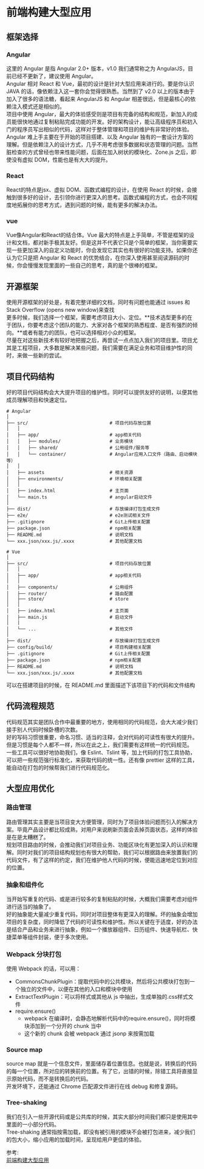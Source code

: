 # 前端构建大型应用
## 框架选择
### Angular
这里的 Angular 是指 Angular 2.0+ 版本，v1.0 我们通常称之为 AngularJS，目前已经不更新了，建议使用 Angular。  
Angular 相对 React 和 Vue，最初的设计是针对大型应用来进行的。要是你认识 JAVA 的话，像依赖注入这一套你会觉得很熟悉。当然到了 v2.0 以上的版本由于加入了很多的语法糖，看起来 AngularJS 和 Angular 相差很远，但是最核心的依赖注入模式还是相似的。  
项目中使用 Angular，最大的体验感受则是项目有完备的结构和规范，新加入的成员能很快地通过复制粘贴完成功能的开发。好的架构设计，能让高级程序员和初入门的程序员写出相似的代码，这样对于整体管理和项目的维护有非常好的体验。
Angular 难上手主要在于开始的项目搭建、以及 Angular 独有的一套设计方案的理解。但是依赖注入的设计方式，几乎不用考虑很多数据和状态管理的问题。当然脏检查的方式曾经也带来性能问题，后面在加入树状的模块化、Zone.js 之后，即使没有虚拟 DOM，性能也是有大大的提升。
### React
React的特点是jsx、虚拟 DOM、函数式编程的设计，在使用 React 的时候，会接触到很多好的设计，去引领你进行更深入的思考。函数式编程的方式，也会不同程度地拓展你的思考方式，遇到问题的时候，能有更多的解决办法。  
### vue
Vue像Angular和React的结合体。Vue 最大的特点是上手简单，不管是框架的设计和文档，都对新手极其友好。但是这并不代表它只是个简单的框架，当你需要实现一些更加深入的自定义功能时，你会发现它其实也有很好的功能支持。如果你还认为它只是把 Angular 和 React 的优势结合，在你深入使用甚至阅读源码的时候，你会慢慢发现里面的一些自己的思考，真的是个很棒的框架。  
## 开源框架
使用开源框架的好处是，有着完整详细的文档，同时有问题也能通过 issues 和 Stack Overflow (opens new window)来查找  
更多时候，我们选择一个框架，需要考虑项目大小、定位。**技术选型更多的在于团队，你要考虑这个团队的能力、大家对各个框架的熟悉程度、是否有强烈的倾向。**或者有能力的团队，也可以选择相对小众的框架。  
尽量在对这些新技术有较好地把握之后，再尝试一点点加入我们的项目里。项目尤其是工程项目，大多数是解决某些问题，我们需要在满足业务和项目维护性的同时，来做一些新的尝试。  
## 项目代码结构
好的项目代码结构会大大提升项目的维护性。同时可以提供友好的说明，以便其他成员理解项目和快速定位。
``` 
# Angular
│
├── src/                              # 项目代码存放位置
│   │
│   ├── app/                          # app相关代码
│   │   ├── modules/                  # 业务模块
│   │   ├── shared/                   # 公用组件/服务等
│   │   └── container/                # Angular应用入口文件（路由、启动模块等）
│   │
│   ├── assets                        # 相关资源
│   ├── environments/                 # 环境相关配置
│   │
│   ├── index.html                    # 主页面
│   └── main.ts                       # angular启动文件
│
├── dist/                             # 存放编译打包生成文件
├── e2e/                              # e2e测试相关文件
├── .gitignore                        # Git上传相关配置
├── package.json                      # npm相关配置
├── README.md                         # 说明文档
└── xxx.json/xxx.js/.xxxx             # 其他配置文档
```
``` 
# Vue
│
├── src/                              # 项目代码存放位置
│   │
│   ├── app/                          # app相关代码
│   │
│   ├── components/                   # 公用组件
│   ├── router/                       # 路由配置
│   ├── store/                        # store
│   │
│   ├── index.html                    # 主页面
│   ├── main.js                       # 启动文件
│   |
│   └── ...                           # 其他文件
│
├── dist/                             # 存放编译打包生成文件
├── config/build/                     # 项目构建相关配置
├── .gitignore                        # Git上传相关配置
├── package.json                      # npm相关配置
├── README.md                         # 说明文档
└── xxx.json/xxx.js/.xxxx             # 其他配置文档
```
可以在搭建项目的时候，在 README.md 里面描述下该项目下的代码和文件结构
## 代码流程规范
代码规范其实是团队合作中最重要的地方，使用相同的代码规范，会大大减少我们接手别人代码时候卧槽的次数。  
好的写码习惯很重要，命名习惯、适当的注释，会对代码的可读性有很大的提升。但是习惯是每个人都不一样，所以在此之上，我们需要有这样统一的代码规范。  
一些工具可以很好地协助我们，像 Eslint、Tslint 等，加上代码的打包工具协助，可以把一些规范强行标准化，来获取代码的统一性。还有像 prettier 这样的工具，能自动在打包的时候帮我们进行代码规范化。
## 大型应用优化
### 路由管理
路由管理其实主要是当项目变大方便管理，同时为了项目体验问题而引入的解决方案。毕竟产品设计都比较成熟，对用户来说刷新页面会丢掉页面状态，这样的体验是在是太糟糕了。  
规划项目路由的时候，会推动我们对项目业务、功能区块化有更加深入的认识和理解。同时对我们的项目结构规划也有很大的帮助，我们可以根据路由来放置我们的代码文件，有了这样的约定，我们在维护他人代码的时候，便能迅速地定位到对应的位置。
### 抽象和组件化
当开始写重复的代码、或是进行较多的复制粘贴的时候，大概我们需要考虑对组件进行适当的抽象了。  
好的抽象能大量减少重复代码，同时对项目整体有更深入的理解。坏的抽象会增加项目的复杂度，同时降低了代码的可读性和维护性。所以关键在于适度，好的办法是结合产品和业务来进行抽象，例如一个播放器组件、日历组件、快速导航栏、快捷菜单等组件封装，便于多次使用。
### Webpack 分块打包  
使用 Webpack 的话，可以用：  
- CommonsChunkPlugin：提取代码中的公共模块，然后将公共模块打包到一个独立的文件中，以便在其他的入口和模块中使用
- ExtractTextPlugin：可以将样式或其他从 js 中抽出，生成单独的.css样式文件
- require.ensure()
    - webpack 在编译时，会静态地解析代码中的require.ensure()，同时将模块添加到一个分开的 chunk 当中
    - 这个新的 chunk 会被 webpack 通过 jsonp 来按需加载
### Source map
source map 就是一个信息文件，里面储存着位置信息。也就是说，转换后的代码的每一个位置，所对应的转换前的位置。有了它，出错的时候，除错工具将直接显示原始代码，而不是转换后的代码。  
开发环境下，还能通过 Chrome 匹配源文件进行在线 debug 和修复源码。
### Tree-shaking
我们在引入一些开源代码或是公共库的时候，其实大部分时间我们都只是使用其中里面的一小部分代码。  
Tree-shaking 通常指按需加载，即没有被引用的模块不会被打包进来，减少我们的包大小，缩小应用的加载时间，呈现给用户更佳的体验。

参考:  
[前端构建大型应用](https://godbasin.github.io/front-end-playground/front-end-basic/deep-learning/build-application.html#%E6%A1%86%E6%9E%B6%E9%80%89%E6%8B%A9)
